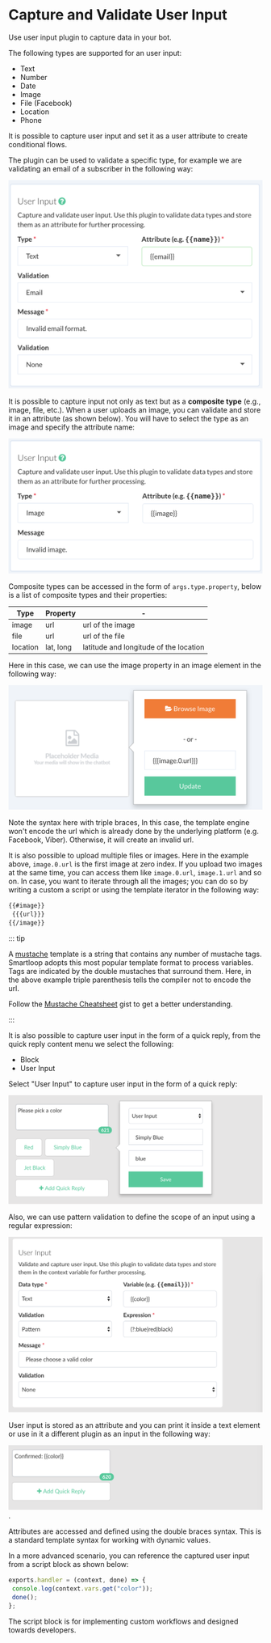 
# Capture and Validate User Input

Use user input plugin to capture data in your bot. 

The following types are supported for an user input:

* Text
* Number
* Date
* Image
* File (Facebook)
* Location
* Phone

It is possible to capture user input and set it as a user attribute to create conditional flows.

The plugin can be used to validate a specific type, for example we are validating an email of a subscriber in the following way:

![](./capture-email.png)


It is possible to capture input not only as text but as a **composite type** (e.g., image, file, etc.). When a user uploads an image, you can validate and store it in an attribute (as shown below). You will have to select the type as an image and specify the attribute name:

![](./capture-image.png)


Composite types can be accessed in the form of `args.type.property`, below is a list of composite types and their properties:

| Type | Property | - |
| -- | -- | -- |
| image | url | url of the image |
| file | url | url of the file | 
| location | lat, long | latitude and longitude of the location|

Here in this case, we can use the image property in an image element in the following way:

![](./captured-image-property.png)


Note the syntax here with triple braces, In this case, the template engine won't encode the url which is already done by the underlying platform (e.g. Facebook, Viber). Otherwise, it will create an invalid url.

It is also possible to upload multiple files or images. Here in the example above, `image.0.url` is the first image at zero index. If you upload two images at the same time, you can access them like `image.0.url`, `image.1.url` and so on. In case, you want to iterate through all the images; you can do so by writing a custom a script or using the template iterator in the following way:

```html
{{#image}}
 {{{url}}}
{{/image}}
```

::: tip

A [mustache](http://mustache.github.io/) template is a string that contains any number of mustache tags. Smartloop adopts this most popular template format to process variables. Tags are indicated by the double mustaches that surround them. Here, in the above example triple parenthesis tells the compiler not to encode the url.

Follow the [Mustache Cheatsheet](https://gist.github.com/mehfuzh/b18d513b3dc1f2f62d4a10b9bbd33fe1) gist to get a better understanding.

::: 

It is also possible to capture user input in the form of a quick reply, from the quick reply content menu we select the following:

* Block 
* User Input

Select "User Input" to capture user input in the form of a quick reply:

![](./user-input-quick-reply-dialog.png)


Also, we can use pattern validation to define the scope of an input using a regular expression:

![](./user-input-reply.png)


User input is stored as an attribute and you can print it inside a text element or use in it a different plugin as an input in the following way:

![](./user-input-confirm.png).

Attributes are accessed and defined using the double braces syntax. This is a standard template syntax for working with dynamic values.


In a more advanced scenario, you can reference the captured user input from a script block as shown below:

```javascript
exports.handler = (context, done) => {
 console.log(context.vars.get("color"));
 done();
};
```

The script block is for implementing custom workflows and designed towards developers.